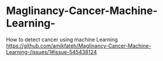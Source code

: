 # Maglinancy-Cancer-Machine-Learning-
How to detect cancer using machine Learning
https://github.com/amikfateh/Maglinancy-Cancer-Machine-Learning-/issues/1#issue-545438124

